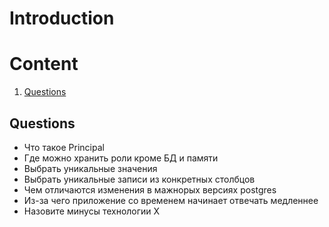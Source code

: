 # Introduction

# Content
1. [Questions](#questions)


## Questions
- Что такое Principal
- Где можно хранить роли кроме БД и памяти
- Выбрать уникальные значения
- Выбрать уникальные записи из конкретных столбцов
- Чем отличаются изменения в мажнорых версиях postgres
- Из-за чего приложение со временем начинает отвечать медленнее
- Назовите минусы технологии Х